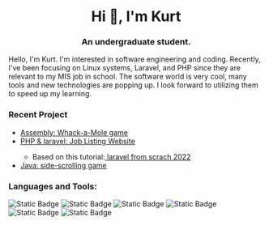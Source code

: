 <h1 align="center">Hi 👋, I'm Kurt</h1>
<h3 align="center">An undergraduate student.</h3>

<p align="left">
Hello, I'm Kurt. I'm interested in software engineering and coding. Recently, I've been focusing on Linux systems, Laravel, and PHP since they are relevant to my MIS job in school. The software world is very cool, many tools and new technologies are popping up. I look forward to utilizing them to speed up my learning.
</>
<h3 align="left">Recent Project</h3>
<ul>  
  <li><a href="https://github.com/q33566/ASM-Final.git">Assembly: Whack-a-Mole game</a></li>
  <li><a href="https://github.com/q33566/laravel-job-list-app.git">PHP & laravel: Job Listing Website</a></li>
    <ul><li>Based on this tutorial:<a href = "https://www.youtube.com/watch?v=MYyJ4PuL4pY&t=681s"> laravel from scrach 2022</a></ul>
  <li><a href="https://github.com/q33566/laravel-job-list-app.git">Java: side-scrolling game</a></li>
</ul>

<h3 align="left">Languages and Tools:</h3>
<p>
<img alt="Static Badge" src="https://img.shields.io/badge/C%2B%2B-gray?logo=c%2B%2B&labelColor=%2300599C">
<img alt="Static Badge" src="https://img.shields.io/badge/Laravel-%23FF2D20?logo=laravel&labelColor=black">
<img alt="Static Badge" src="https://img.shields.io/badge/Python-%233776AB?logo=python&labelColor=black">
<img alt="Static Badge" src="https://img.shields.io/badge/Java-gray?labelColor=red">
<img alt="Static Badge" src="https://img.shields.io/badge/Linux-%23FCC624?logo=Linux&label=%20%20%20&labelColor=black">
<img alt="Static Badge" src="https://img.shields.io/badge/PHP-%23777BB4?logo=PHP&label=%20%20%20&labelColor=black">
</p>
<!--
**q33566/q33566** is a ✨ _special_ ✨ repository because its `README.md` (this file) appears on your GitHub profile.

Here are some ideas to get you started:

- 🔭 I’m currently working on ...
- 🌱 I’m currently learning ...
- 👯 I’m looking to collaborate on ...
- 🤔 I’m looking for help with ...
- 💬 Ask me about ...
- 📫 How to reach me: ...
- 😄 Pronouns: ...
- ⚡ Fun fact: ...
-->
